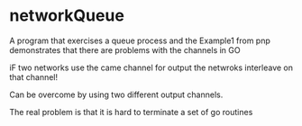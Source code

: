 networkQueue
============

A program that exercises a queue process
and the Example1 from pnp
demonstrates that there are problems with the channels in GO

iF two networks use the came channel for output the netwroks interleave on that channel!

Can be overcome by using two different output channels.

The real problem is that it is hard to terminate a set of go routines
